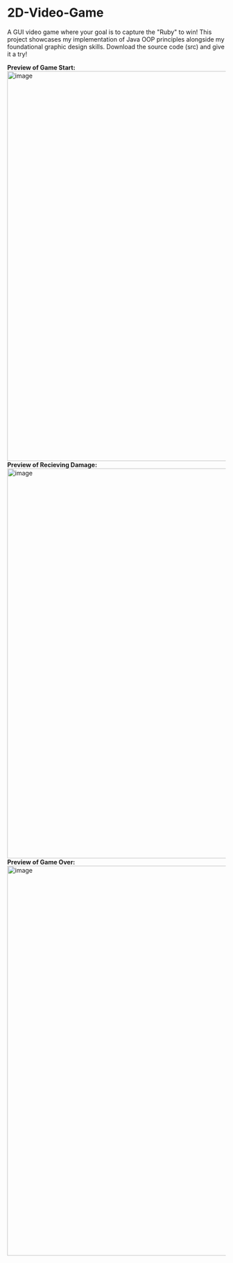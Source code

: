 # 2D-Video-Game
A GUI video game where your goal is to capture the "Ruby" to win! This project showcases my implementation of Java OOP principles alongside my foundational graphic design skills. Download the source code (src) and give it a try!
<div>
  <b>Preview of Game Start:</b>
    <img width="900" alt="image" src="https://github.com/user-attachments/assets/446e6dfd-506f-4065-90cb-46292e1ca517">
</div>
<div>
  <b>Preview of Recieving Damage:</b>
    <img width="900" alt="image" src="https://github.com/user-attachments/assets/cb60be29-ca10-4326-962e-fb4724799d47">
</div>
<div>
  <b>Preview of Game Over:</b>
     <img width="900" alt="image" src="https://github.com/user-attachments/assets/4d300468-b0e5-47e7-9071-1cb2d2d227ea">

